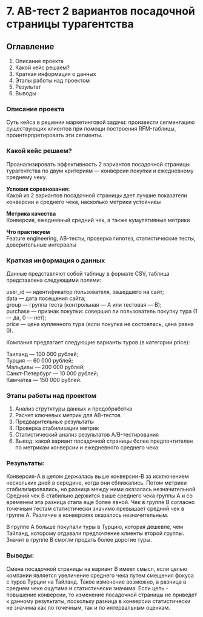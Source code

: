 # 7. AB-тест 2 вариантов посадочной страницы турагентства

## Оглавление  
1. Описание проекта
2. Какой кейс решаем? 
3. Краткая информация о данных
4. Этапы работы над проектом
5. Результат  
6. Выводы

### Описание проекта    
  
Суть кейса в решении маркетинговой задачи: произвести сегментацию существующих клиентов при помощи построения RFM-таблицы, проинтерпретировать эти сегменты.

### Какой кейс решаем?    
Проанализировать эффективность 2 вариантов посадочной страницы турагентства по двум критериям — конверсии покупки и ежедневному среднему чеку.

**Условия соревнования:**  
Какой из 2 вариантов посадочной страницы дает лучшие показатели конверсии и среднего чека, насколько метрики устойчивы

**Метрика качества**     
Конверсия, ежедневный средний чек, а также кумулятивные метрики

**Что практикуем**     
Feature engineering, AB-тесты, проверка гипотез, статистические тесты, доверительные интервалы

### Краткая информация о данных
Данные представляют собой таблицу в формате CSV, таблица представлена следующими полями:

user_id — идентификатор пользователя, зашедшего на сайт;\
data — дата посещения сайта;\
group — группа теста (контрольная — А или тестовая — B);\
purchase — признак покупки: совершил ли пользователь покупку тура (1 — да, 0 — нет);\
price — цена купленного тура (если покупка не состоялась, цена равна 0).

Компания предлагает следующие варианты туров (в категории price):

Таиланд — 100 000 рублей;\
Турция — 60 000 рублей;\
Мальдивы — 200 000 рублей;\
Санкт-Петербург — 10 000 рублей;\
Камчатка — 150 000 рублей.


### Этапы работы над проектом  

1. Анализ струтктуры данных и предобработка
2. Расчет ключевых метрик для АВ-тестов
3. Предварительные результаты
4. Проверка стабилизации метрик 
5. Статистический анализ результатов A/B-тестирования
6. Вывод: какой вариант посадочной страницы более предпочтителен по метрикам конверсии и ежедневного среднего чека

### Результаты:  

Конверсия-A в целом держалась выше конверсии-В за исключением нескольких дней в середине, когда они сближались. Потом метрики стабилизировались, но разница между ними оказалась незначительной. Средний чек В стабильно держится выше среднего чека группы А и со временем эта разница стала еще более явной. Чек в группе B согласно точечным тестам статистически значимо превышает средний чек в группе А. Различие в конверсиях оказалось незначительным.

В группе A больше покупали туры в Турцию, которая дешевле, чем Тайланд, которому отдавали предпочтение клиенты второй группы. Значит в группе B смогли продать более дорогие туры.

### Выводы:  
Смена посадочной страницы на вариант В имеет смысл, если целью компании является увеличение среднего чека путем смещения фокуса с туров Турции на Тайланд. Такое изменение возможно, а разница в среднем чеке ощутима и статистически значима. Если цель - повышение конверсии, то изменение посадочной страницы не приведет к данному результаты, поскольку разница в конверсии статистически не значима как по точечным, так и по интервальным оценкам.


